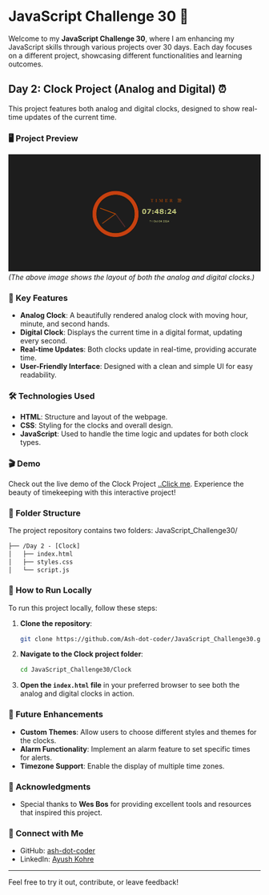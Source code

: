 # JavaScript Challenge 30 🚀

Welcome to my **JavaScript Challenge 30**, where I am enhancing my JavaScript skills through various projects over 30 days. Each day focuses on a different project, showcasing different functionalities and learning outcomes.

## Day 2: Clock Project (Analog and Digital) ⏰

This project features both analog and digital clocks, designed to show real-time updates of the current time.

### 🖥️ Project Preview

![Clock Interface](./interface.png)  
*(The above image shows the layout of both the analog and digital clocks.)*

### 🎯 Key Features

- **Analog Clock**: A beautifully rendered analog clock with moving hour, minute, and second hands.
- **Digital Clock**: Displays the current time in a digital format, updating every second.
- **Real-time Updates**: Both clocks update in real-time, providing accurate time.
- **User-Friendly Interface**: Designed with a clean and simple UI for easy readability.

### 🛠️ Technologies Used

- **HTML**: Structure and layout of the webpage.
- **CSS**: Styling for the clocks and overall design.
- **JavaScript**: Used to handle the time logic and updates for both clock types.

### 🎬 Demo

Check out the live demo of the Clock Project [..Click me](https://ash-dot-coder.github.io/JavaScript_Challenge30/Day%202%20-%20%5BClock%5D/index.html).
Experience the beauty of timekeeping with this interactive project!

### 📁 Folder Structure

The project repository contains two folders:
JavaScript_Challenge30/

```plaintext
├── /Day 2 - [Clock]
│   ├── index.html
│   ├── styles.css
│   └── script.js
```


### 📂 How to Run Locally

To run this project locally, follow these steps:

1. **Clone the repository**:
    ```bash
    git clone https://github.com/Ash-dot-coder/JavaScript_Challenge30.git
    ```
2. **Navigate to the Clock project folder**:
    ```bash
    cd JavaScript_Challenge30/Clock
    ```
3. **Open the `index.html` file** in your preferred browser to see both the analog and digital clocks in action.

### 🚀 Future Enhancements

- **Custom Themes**: Allow users to choose different styles and themes for the clocks.
- **Alarm Functionality**: Implement an alarm feature to set specific times for alerts.
- **Timezone Support**: Enable the display of multiple time zones.

### 🙏 Acknowledgments

- Special thanks to **Wes Bos** for providing excellent tools and resources that inspired this project.

### 🔗 Connect with Me

- GitHub: [ash-dot-coder](https://github.com/Ash-dot-coder)
- LinkedIn: [Ayush Kohre](https://www.linkedin.com/in/aayush-kohre-dev1/)

---

Feel free to try it out, contribute, or leave feedback!
